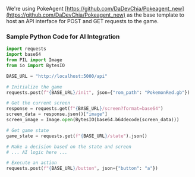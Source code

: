 We're using PokeAgent [https://github.com/DaDevChia/Pokeagent_new](https://github.com/DaDevChia/Pokeagent_new) as the base template to host an API interface for POST and GET requests to the game.

### Sample Python Code for AI Integration
```python
import requests
import base64
from PIL import Image
from io import BytesIO

BASE_URL = "http://localhost:5000/api"

# Initialize the game
requests.post(f"{BASE_URL}/init", json={"rom_path": "PokemonRed.gb"})

# Get the current screen
response = requests.get(f"{BASE_URL}/screen?format=base64")
screen_data = response.json()["image"]
screen_image = Image.open(BytesIO(base64.b64decode(screen_data)))

# Get game state
game_state = requests.get(f"{BASE_URL}/state").json()

# Make a decision based on the state and screen
# ... AI logic here ...

# Execute an action
requests.post(f"{BASE_URL}/button", json={"button": "a"})
```
